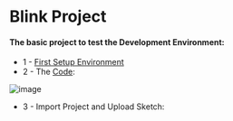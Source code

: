 # Blink Project

#### The basic project to test the Development Environment:

* 1 - [First Setup Environment](https://github.com/robsonoduarte/learn-arduino/tree/master/clion-arduino/example) 
* 2 - The [Code](https://github.com/robsonoduarte/learn-arduino/blob/master/arduino-courses/arduino-brazilian-course/blink/blink.ino):

![image](https://user-images.githubusercontent.com/797845/80540020-e17a6180-897e-11ea-980d-da335b217ade.png)

* 3 - Import Project and Upload Sketch:



